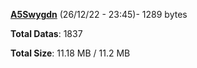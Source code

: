 [**A5Swygdn**](/data/A5Swygdn.txt) (26/12/22 - 23:45)- 1289 bytes

**Total Datas**: 1837

**Total Size**: 11.18 MB / 11.2 MB